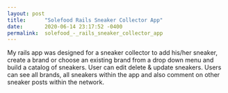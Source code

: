 ```yaml
---
layout: post
title:      "Solefood Rails Sneaker Collector App"
date:       2020-06-14 23:17:52 -0400
permalink:  solefood_-_rails_sneaker_collector_app
---
```




My rails app was designed for a sneaker collector to add his/her sneaker, create a brand or choose an existing brand from a drop down menu and build a catalog of sneakers. User can edit delete & update sneakers. Users can see all brands, all sneakers within the app and also comment on other sneaker posts within the network.


























